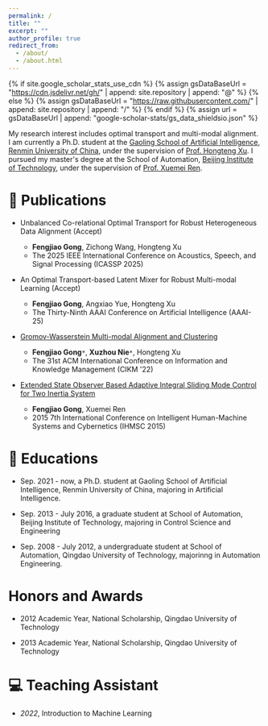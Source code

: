 ```yaml
---
permalink: /
title: ""
excerpt: ""
author_profile: true
redirect_from: 
  - /about/
  - /about.html
---
```


{% if site.google_scholar_stats_use_cdn %}
{% assign gsDataBaseUrl = "https://cdn.jsdelivr.net/gh/" | append: site.repository | append: "@" %}
{% else %}
{% assign gsDataBaseUrl = "https://raw.githubusercontent.com/" | append: site.repository | append: "/" %}
{% endif %}
{% assign url = gsDataBaseUrl | append: "google-scholar-stats/gs_data_shieldsio.json" %}

<span class='anchor' id='about-me'></span>



My research interest includes optimal transport and multi-modal alignment. I am currently   a Ph.D. student at the [Gaoling School of Artificial Intelligence](http://ai.ruc.edu.cn/), [Renmin University of China](https://www.ruc.edu.cn/), under the supervision of [Prof. Hongteng Xu](https://hongtengxu.github.io/). 
I pursued my master's degree at the School of Automation, [Beijing Institute of Technology](https://www.bit.edu.cn/), under the supervision of [Prof. Xuemei Ren](https://pure.bit.edu.cn/en/persons/xuemei-ren).


# 📝 Publications 

- Unbalanced Co-relational Optimal Transport for Robust Heterogeneous Data Alignment  (Accept)
  
  - **Fengjiao Gong**, Zichong Wang, Hongteng Xu
  - The 2025 IEEE International Conference on Acoustics, Speech, and Signal Processing (ICASSP 2025)

- An Optimal Transport-based Latent Mixer for Robust Multi-modal Learning (Accept)
  
  - **Fengjiao Gong**, Angxiao Yue, Hongteng Xu
  - The Thirty-Ninth AAAI Conference on Artificial Intelligence (AAAI-25)

- [Gromov-Wasserstein Multi-modal Alignment and Clustering](https://dl.acm.org/doi/abs/10.1145/3511808.3557339)

  - **Fengjiao Gong**`*`, **Xuzhou Nie**`*`, Hongteng Xu
  -  The 31st ACM International Conference on Information and Knowledge Management (CIKM '22)

- [Extended State Observer Based Adaptive Integral Sliding Mode Control for Two Inertia System](https://ieeexplore.ieee.org/abstract/document/7334751)
  
  - **Fengjiao Gong**, Xuemei Ren
  - 2015 7th International Conference on Intelligent Human-Machine Systems and Cybernetics (IHMSC 2015)

  
# 📖 Educations
- Sep. 2021 - now,  a Ph.D. student at Gaoling School of Artificial Intelligence, Renmin University of China, majoring in Artificial Intelligence. 

- Sep. 2013 - July 2016,  a graduate student at School of Automation, Beijing Institute of Technology, majoring in Control Science and Engineering
  
- Sep. 2008 - July 2012,  a undergraduate student at School of Automation, Qingdao University of Technology, majorinng in Automation Engineering. 

# Honors and Awards

- 2012 Academic Year, National Scholarship, Qingdao University of Technology

- 2013 Academic Year, National Scholarship, Qingdao University of Technology

# 💻 Teaching Assistant
- *2022*, Introduction to Machine Learning
